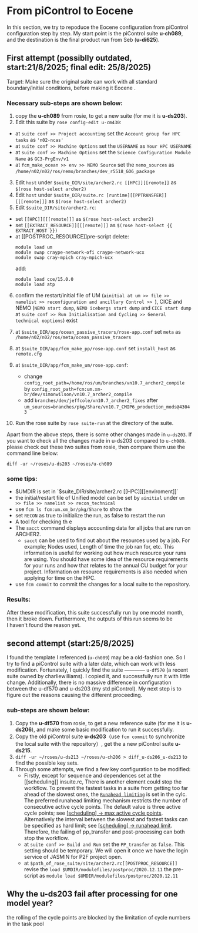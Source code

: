 # From piControl to Eocene
In this section, we try to repoduce the Eocene configuration from piControl configuration step by step.
My start point is the piControl suite **u-ch089**, and the destination is the final product run from Seb (**u-di625**).
## First attempt (possiblly outdated, start:21/8/2025; final edit: 25/8/2025)
Target: Make sure the original suite can work with all standard boundary/initial conditions, before making it Eocene .

### Necessary sub-steps are shown below:
1. copy the **u-ch089** from rosie, to get a new suite (for me it is **u-ds203**).
2. Edit this suite by `rose config-edit u-cm430`:  
  -   at `suite conf >> Project accounting` set the `Account group for HPC tasks` as `'n02-ncas'`  
  -   at `suite conf >> Machine Options` set the `USERNAME` as `Your HPC USERNAME`
  -   at `suite conf >> Machine Options` set the `Science Configuration Module Name` as `GC3-PrgEnv/v1`
  -   at `fcm_make_ocean >> env >> NEMO Source` set the `nemo_sources` as `/home/n02/n02/ros/nemo/branches/dev_r5518_GO6_package`
3. Edit `host` under `$suite_DIR/site/archer2.rc [[HPC]][[remote]]` as `$(rose host-select archer2)`
4. Edit `host` under `$suite_DIR/suite.rc [runtime][[PPTRANSFER]][[[remote]]]` as `$(rose host-select archer2)`
5. Edit `$suite_DIR/site/archer2.rc`:
  -   set `[[HPC]][[[remote]]]` as `$(rose host-select archer2)`
  -   set `[[EXTRACT_RESOURCE]][[[remote]]]` as `$(rose host-select {{ EXTRACT_HOST }})`
  -   at [[POSTPROC_RESOURCE]]pre-script delete:
      ```
      module load um
      module swap craype-network-ofi craype-network-ucx
      module swap cray-mpich cray-mpich-ucx
      ```
      add:
      ```
      module load cce/15.0.0
      module load atp
      ```
6. confirm the restart/initial file of UM (`ainitial at um >> file >> namelist >> reconfiguration and ancillary Control >> `), CICE and NEMO (`NEMO start dump`, `NEMO icebergs start dump` and `CICE start dump` at `suite conf >> Run Initialisation and Cycling >> General technical ooptions`) exist
7. at `$suite_DIR/app/ocean_passive_tracers/rose-app.conf` set `meta` as `/home/n02/n02/ros/meta/ocean_passive_tracers`
8. at `$suite_DIR/app/fcm_make_pp/rose-app.conf` set `install_host` as `remote.cfg`
9. at `$suite_DIR/app/fcm_make_um/rose-app.conf`:  
   - change `config_root_path=/home/ros/um/branches/vn10.7_archer2_compile`
     by `config_root_path=fcm:um.xm-br/dev/simonwilson/vn10.7_archer2_compile`
   - add `branches/dev/jeffcole/vn10.7_archer2_fixes` after `um_sources=branches/pkg/Share/vn10.7_CMIP6_production_mods@43043` 

10. Run the rose suite by `rose suite-run` at the directory of the suite.

Apart from the above steps, there is some other changes made in `u-ds203`. If you want to check all the changes made in u-ds203 compared to `u-ch089`. please check out these two suites from rosie, then compare them use the command line below:
```
diff -ur ~/roses/u-ds203 ~/roses/u-ch089
```


### some tips:
- $UMDIR is set in `$suite_DIR/site/archer2.rc [[HPC]][[enviroment]]` 
- the initial/restart file of Unified model can be set by `ainitial` under `um >> file >> namelist >> recon_technical`
- use `fcm ls fcm:um.xm_br/pkg/Share` to show the
- set `RECON` as true to initialize the run, as false to restart the run
- A tool for checking th e
- The `sacct` command displays accounting data for all jobs that are run on ARCHER2.
  - `sacct` can be used to find out about the resources used by a job. For example; Nodes used, Length of time the job ran for, etc. This information is useful for working out how much resource your runs are using. You should have some idea of the resource requirements for your runs and how that relates to the annual CU budget for your project. Information on resource requirements is also needed when applying for time on the HPC.
- use `fcm commit` to commit the changes for a local suite to the repository.

### Results:
After these modification, this suite successfully run by one model month, then it broke down. Furthermore, the outputs of this run seems to be  
I haven't found the reason yet.


## second attempt (start:25/8/2025)
I found the template I referenced (`u-ch089`) may be a old-fashion one. So I try to find a piControl suite with a later date, which can work with less modification. Fortunately, I quickly find the suite ———— `u-df570` (a recent suite owned by charliewilliams). I copied it, and successfully run it with little change. Additionally, there is no massive difference in configuration between the u-df570 and u-ds203 (my std piControl).
My next step is to figure out the reasons causing the different proceeding.
### sub-steps are shown below:
1. Copy the **u-df570** from rosie, to get a new reference suite (for me it is **u-ds206**), and make some basic modification to run it successfully.
2. Copy the old piControl suite **u-ds203**（use `fcm commit` to synchronize the local suite with the repository）, get the a new piControl suite **u-ds215**.
3. `diff -ur ~/roses/u-ds213 ~/roses/u-ch206 > diff_u-ds206_u-ds213` to find the possible key sets.
4. Through some attempts, we find a few key configuration to be modified:
   - Firstly, except for sequence and dependences set at the [[scheduling]] insuite.rc, There is another element could stop the workflow. To prevent the fastest tasks in a suite from getting too far ahead of the slowest ones, the [`Runahead limiting`](https://cylc.github.io/cylc-doc/7.8.8/html/running-suites.html#runahead-limiting) is set in the cylc.   
     The preferred runahead limiting mechanism restricts the number of consecutive active cycle points. The default value is three active cycle points; see [[scheduling] -> max active cycle points](https://cylc.github.io/cylc-doc/7.8.8/html/appendices/suiterc-config-ref.html#max-active-cycle-points). Alternatively the interval between the slowest and fastest tasks can be specified as hard limit; see [[scheduling] -> runahead limit](https://cylc.github.io/cylc-doc/7.8.8/html/appendices/suiterc-config-ref.html#runahead-limit).
     Therefore, the failing of pp_transfer and post-processing can both stop the workflow. 
   - at `suite conf >> Build and Run` set the `PP_transfer` as `false`. This setting should be temporary. We will open it once we have the login service of JASMIN for P2F project open.
   - at `$path_of_rose_suite/site/archer2.rc[[POSTPROC_RESOURCE]]` revise the `load $UMDIR/modulefiles/postproc/2020.12.11` the pre-script as `module load $UMDIR/modulefiles/postproc/2020.12.11`

## Why the u-ds203 fail after processing for one model year?
the rolling of the cycle points are blocked by the limitation of cycle numbers in the task pool










